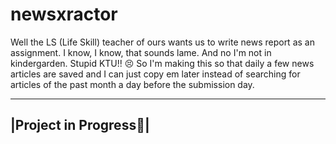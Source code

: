 # newsxractor
Well the LS (Life Skill) teacher of ours wants us to write news report as an assignment. 
I know, I know, that sounds lame. And no I'm not in kindergarden. Stupid KTU!! 😣
So I'm making this so that daily a few news articles are saved and I can just copy em later instead of searching for articles of the past month a day before the submission day.
_______________________
|Project in Progress🚩|
-----------------------
